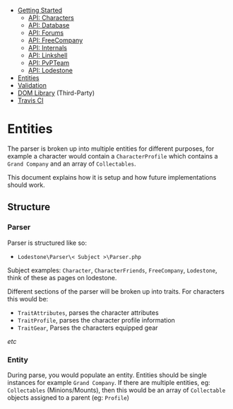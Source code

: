 - [Getting Started](docs/GettingStarted.md)  
  - [API: Characters](docs/ApiCharacters.md)  
  - [API: Database](docs/ApiDatabase.md)  
  - [API: Forums](docs/ApiForums.md)  
  - [API: FreeCompany](docs/ApiFreeCompany.md)  
  - [API: Internals](docs/ApiInternals.md)  
  - [API: Linkshell](docs/ApiLinkshell.md)  
  - [API: PvPTeam](/docs/ApiPvPTeam.md)  
  - [API: Lodestone](docs/ApiLodestone.md)  
- [Entities](docs/Entities.md)  
- [Validation](docs/Validation.md)  
- [DOM Library](docs/DomLibraryLegacy.md) (Third-Party)  
- [Travis CI](https://travis-ci.org/viion/lodestone-php/branches)

# Entities

The parser is broken up into multiple entities for different purposes, for example a character would contain a `CharacterProfile` which contains a `Grand Company` and an array of `Collectables`.

This document explains how it is setup and how future implementations should work.

## Structure

### Parser

Parser is structured like so:

- `Lodestone\Parser\< Subject >\Parser.php`

Subject examples: `Character`, `CharacterFriends`, `FreeCompany`, `Lodestone`, think of these as pages on lodestone.

Different sections of the parser will be broken up into traits. For characters this would be:

- `TraitAttributes`, parses the character attributes
- `TraitProfile`, parses the character profile information
- `TraitGear`, Parses the characters equipped gear

*etc*

### Entity

During parse, you would populate an entity. Entities should be single instances for example `Grand Company`. If there are multiple entities, eg: `Collectables` (Minions/Mounts), then this would be an array of `Collectable` objects assigned to a parent (eg: `Profile`)



